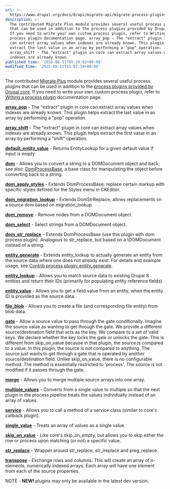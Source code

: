 ```yaml
---
url: >-
  https://www.drupal.org/docs/8/api/migrate-api/migrate-process-plugins/list-of-process-plugins-provided-by-migrate-plus
description: >-
  The contributed Migrate Plus module provides several useful process plugins
  that can be used in addition to the process plugins provided by Drupal core.
  If you need to write your own custom process plugin, refer to Writing a
  process plugin documentation page. array_pop - The "extract" plugin in core
  can extract array values when indexes are already known. This plugin helps
  extract the last value in an array by performing a "pop" operation.
  array_shift - The "extract" plugin in core can extract array values when
  indexes are already known.
published_time: '2018-06-11T05:20:02+00:00'
modified_time: '2022-08-11T15:07:34+00:00'
---
```

The contributed [Migrate Plus](https://www.drupal.org/project/migrate%5Fplus) module provides several useful process plugins that can be used in addition to the [process plugins provided by Drupal core](https://www.drupal.org/docs/8/api/migrate-api/migrate-process-plugins/list-of-core-process-plugins). If you need to write your own custom process plugin, refer to [Writing a process plugin](https://www.drupal.org/docs/8/api/migrate-api/migrate-process/writing-a-process-plugin) documentation page. 

**[array\_pop](https://git.drupalcode.org/project/migrate%5Fplus/-/blob/6.0.x/src/Plugin/migrate/process/ArrayPop.php)** \- The "extract" plugin in core can extract array values when indexes are already known. This plugin helps extract the last value in an array by performing a "pop" operation.

[**array\_shift**](https://git.drupalcode.org/project/migrate%5Fplus/-/blob/6.0.x/src/Plugin/migrate/process/ArrayShift.php) \- The "extract" plugin in core can extract array values when indexes are already known. This plugin helps extract the first value in an array by performing a "shift" operation.

**[default\_entity\_value](https://git.drupalcode.org/project/migrate%5Fplus/-/blob/6.0.x/src/Plugin/migrate/process/DefaultEntityValue.php)** \- Returns EntityLookup for a given default value if input is empty.

**[dom](https://git.drupalcode.org/project/migrate%5Fplus/-/blob/6.0.x/src/Plugin/migrate/process/Dom.php)** \- Allows you to convert a string to a DOMDocument object and back; see also: [DomProcessBase](https://git.drupalcode.org/project/migrate%5Fplus/blob/HEAD/src/Plugin/migrate/process/DomProcessBase.php), a base class for manipulating the object before converting back to a string.

**[dom\_apply\_styles](https://git.drupalcode.org/project/migrate%5Fplus/-/blob/6.0.x/src/Plugin/migrate/process/DomApplyStyles.php)** \- Extends DomProcessBase; replace certain markup with specific styles defined for the Styles menu in CKEditor.

**[dom\_migration\_lookup](https://git.drupalcode.org/project/migrate%5Fplus/-/blob/6.0.x/src/Plugin/migrate/process/DomMigrationLookup.php)** \- Extends DomStrReplace; allows replacements on a source dom based on migration\_lookup.

**[dom\_remove](https://git.drupalcode.org/project/migrate%5Fplus/-/blob/6.0.x/src/Plugin/migrate/process/DomRemove.php)** \- Remove nodes from a DOMDocument object.

**[dom\_select](https://git.drupalcode.org/project/migrate%5Fplus/-/blob/6.0.x/src/Plugin/migrate/process/DomSelect.php)** \- Select strings from a DOMDocument object.

**[dom\_str\_replace](https://git.drupalcode.org/project/migrate%5Fplus/-/blob/6.0.x/src/Plugin/migrate/process/DomStrReplace.php)** \- Extends DomProcessBase (use this plugin with dom process plugin). Analogous to str\_replace, but based on a \\DOMDocument instead of a string.

[**entity\_generate**](https://git.drupalcode.org/project/migrate%5Fplus/-/blob/6.0.x/src/Plugin/migrate/process/EntityGenerate.php) \- Extends entity\_lookup to actually generate an entity from the source data where one does not already exist. For details and example usage, see [Contrib process plugin: entity\_generate](/docs/8/api/migrate-api/migrate-process-plugins/process-plugins-from-other-contrib-modules/contrib-process-plugin-entity%5Fgenerate).

[**entity\_lookup**](https://git.drupalcode.org/project/migrate%5Fplus/-/blob/6.0.x/src/Plugin/migrate/process/EntityLookup.php) \- Allows you to match source data to existing Drupal 8 entities and return their IDs (primarily for populating entity reference fields).

**[entity\_value](https://git.drupalcode.org/project/migrate%5Fplus/-/blob/6.0.x/src/Plugin/migrate/process/EntityValue.php)** \- Allows you to get a field value from an entity, when the entity ID is provided as the source data.

[**file\_blob**](https://git.drupalcode.org/project/migrate%5Fplus/-/blob/6.0.x/src/Plugin/migrate/process/FileBlob.php) \- Allows you to create a file (and corresponding file entity) from blob data.

**[gate](https://git.drupalcode.org/project/migrate%5Fplus/-/blob/6.0.x/src/Plugin/migrate/process/Gate.php)** \- Allow a source value to pass through the gate conditionally. Imagine the source value as wanting to get through the gate. We provide a different source/destination field that acts as the key. We compare to a set of valid keys. We declare whether the key locks the gate or unlocks the gate. This is different from skip\_on\_value because in that plugin, the source is compared to a value. In this plugin, the source is not compared to anything. The source just wants to get through a gate that is operated by another source/destination field. Unlike skip\_on\_value, there is no configurable method. The method is essentially restricted to 'process'. The source is not modified if it passes through the gate.

[**merge**](https://git.drupalcode.org/project/migrate%5Fplus/-/blob/6.0.x/src/Plugin/migrate/process/Merge.php) \- Allows you to merge multiple source arrays into one array.

[**multiple\_values**](https://git.drupalcode.org/project/migrate%5Fplus/-/blob/6.0.x/src/Plugin/migrate/process/MultipleValues.php) \- Converts from a single value to multiple so that the next plugin in the process pipeline treats the values individually instead of an array of values.

**[service](https://git.drupalcode.org/project/migrate%5Fplus/-/blob/6.0.x/src/Plugin/migrate/process/Service.php)** \- Allows you to call a method of a service class (similar to core's callback plugin).

[**single\_value**](https://git.drupalcode.org/project/migrate%5Fplus/-/blob/6.0.x/src/Plugin/migrate/process/SingleValue.php) \- Treats an array of values as a single value. 

[**skip\_on\_value**](https://git.drupalcode.org/project/migrate%5Fplus/-/blob/6.0.x/src/Plugin/migrate/process/SkipOnValue.php) \- Like core's skip\_on\_empty, but allows you to skip either the row or process upon matching (or not) a specific value.

[**str\_replace**](https://git.drupalcode.org/project/migrate%5Fplus/-/blob/6.0.x/src/Plugin/migrate/process/StrReplace.php) \- Wrapper around str\_replace, str\_ireplace and preg\_replace.

**[transpose](https://git.drupalcode.org/project/migrate%5Fplus/-/blob/6.0.x/src/Plugin/migrate/process/Transpose.php)** \- Exchange rows and columns. This will create an array of n-elements, numerically indexed arrays. Each array will have one element from each of the source properties.

NOTE - **NEW!** plugins may only be available in the latest dev version.